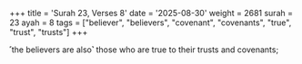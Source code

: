 +++
title = 'Surah 23, Verses 8'
date = '2025-08-30'
weight = 2681
surah = 23
ayah = 8
tags = ["believer", "believers", "covenant", "covenants", "true", "trust", "trusts"]
+++

˹the believers are also˺ those who are true to their trusts and covenants;